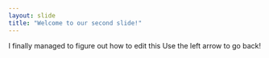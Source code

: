 ```yaml
---
layout: slide
title: "Welcome to our second slide!"
---
```

I finally managed to figure out how to edit this
Use the left arrow to go back!

